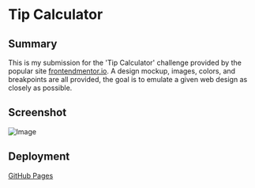 # Tip Calculator

## Summary

This is my submission for the 'Tip Calculator' challenge provided by the popular site [frontendmentor.io](https://www.frontendmentor.io/challenges/meet-landing-page-rbTDS6OUR). A design mockup, images, colors, and breakpoints are all provided, the goal is to emulate a given web design as closely as possible.

## Screenshot

![Image](https://github.com/user-attachments/assets/9d33ed2f-f479-4b55-82f0-ad39eecdc308)

## Deployment

[GitHub Pages](https://maxh1231.github.io/tipcalculator/)
